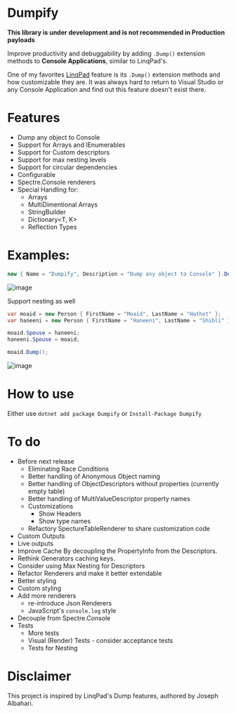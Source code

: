 # Dumpify
**This library is under development and is not recommended in Production payloads**

Improve productivity and debuggability by adding `.Dump()` extension methods to **Console Applications**, similar to LinqPad's.

One of my favorites [LinqPad](https://www.linqpad.net/) feature is its `.Dump()` extension methods and how customizable they are. It was always hard to return to Visual Studio or any Console Application and find out this feature doesn't exist there.

# Features
* Dump any object to Console
* Support for Arrays and IEnumerables
* Support for Custom descriptors
* Support for max nesting levels
* Support for circular dependencies
* Configurable
* Spectre.Console renderers
* Special Handling for:
    * Arrays
    * MultiDimentional Arrays
    * StringBuilder
    * Dictionary<T, K>
    * Reflection Types
    
# Examples:
```csharp
new { Name = "Dumpify", Description = "Dump any object to Console" }.Dump();

```
![image](https://user-images.githubusercontent.com/8770486/229388747-897790be-45ee-4db2-a21a-137c564774af.png)

Support nesting as well
```csharp
var moaid = new Person { FirstName = "Moaid", LastName = "Hathot" };
var haneeni = new Person { FirstName = "Haneeni", LastName = "Shibli" };

moaid.Spouse = haneeni;
haneeni.Spouse = moaid;

moaid.Dump();
```
![image](https://user-images.githubusercontent.com/8770486/229388818-1ef54ad1-4779-4043-bf04-8ff1f0c7d605.png)

# How to use
Either use `dotnet add package Dumpify` or `Install-Package Dumpify`

# To do
* Before next release
	* Eliminating Race Conditions
	* Better handling of Anonymous Object naming
	* Better handling of ObjectDescriptors without properties (currently empty table)
	* Better handling of MultiValueDescriptor property names
	* Customizations
		* Show Headers
		* Show type names
    * Refactory SpectureTableRenderer to share customization code
* Custom Outputs
* Live outputs
* Improve Cache By decoupling the PropertyInfo from the Descriptors.
* Rethink Generators caching keys.
* Consider using Max Nesting for Descriptors
* Refactor Renderers and make it better extendable
* Better styling
* Custom styling
* Add more renderers
    * re-introduce Json Renderers
    * JavaScript's `console.log` style
* Decouple from Spectre.Console    
* Tests
    * More tests
    * Visual (Render) Tests - consider acceptance tests
    * Tests for Nesting

# Disclaimer
This project is inspired by LinqPad's Dump features, authored by Joseph Albahari.
